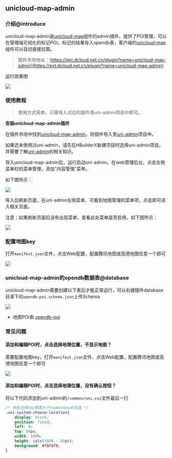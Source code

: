 ## unicloud-map-admin

### 介绍@introduce

unicloud-map-admin是[unicloud-map](unicloud-map.md)组件的admin插件，提供了POI管理，可以在管理端可视化的标记POI。标记的结果存入opendb表，客户端的[unicloud-map](unicloud-map.md)组件可以自动直接拉取。

> 插件市场地址：[https://ext.dcloud.net.cn/plugin?name=unicloud-map-admin](https://ext.dcloud.net.cn/plugin?name=unicloud-map-admin)

运行效果图

![](https://qiniu-web-assets.dcloud.net.cn/unidoc/zh/3707/412.png)

### 使用教程

> 使用方式简单，只需导入对应的插件至uni-admin项目中即可。

**安装unicloud-map-admin插件**

在插件市场中找到[unicloud-map-admin](https://ext.dcloud.net.cn/plugin?name=unicloud-map-admin)，将插件导入至[uni-admin](https://uniapp.dcloud.net.cn/uniCloud/admin.html)项目中。

如果还未使用过uni-admin，请先在HBuilderX新建项目时选择uni-admin项目。并需要了解[uni-admin](https://uniapp.dcloud.net.cn/uniCloud/admin.html)的相关知识。

导入unicloud-map-admin后，运行启动uni-admin，在web管理后台，点击左侧菜单栏的菜单管理，添加“内容管理”菜单。

如下图所示：

![](https://qiniu-web-assets.dcloud.net.cn/unidoc/zh/3707/414.png)

导入后刷新页面，在uni-admin左侧菜单，可看到地图管理的菜单项，点击即可进入相关页面。

注意：如果刷新页面后没有出现菜单，查看此处菜单是否启用，如下图所示：

![](https://qiniu-web-assets.dcloud.net.cn/unidoc/zh/3707/415.png)

### 配置地图key

打开`manifest.json`文件，点击Web配置，配置腾讯地图或高德地图任意一个即可

![](https://qiniu-web-assets.dcloud.net.cn/unidoc/zh/3707/416.png)

### unicloud-map-admin的opendb数据表@database

unicloud-map-admin需要创建以下表后才能正常运行，可以右键插件database目录下的`opendb-poi.schema.json`上传Schema

![](https://qiniu-web-assets.dcloud.net.cn/unidoc/zh/3707/411.png)

- 地图POI表 [opendb-poi](https://gitee.com/dcloud/opendb/blob/master/collection/opendb-poi/collection.json)

### 常见问题

#### 添加和编辑POI时，点击选择地理位置，不显示地图？

需要配置地图key，打开`manifest.json`文件，点击Web配置，配置腾讯地图或高德地图任意一个即可

![](https://qiniu-web-assets.dcloud.net.cn/unidoc/zh/3707/416.png)

#### 添加和编辑POI时，点击选择地理位置，没有确认按钮？

将以下代码添加到uni-admin的`/common/uni.css`文件最后一行

```css
/* 地图选择top需要大于topWindow的高度 */
.uni-system-choose-location{
	display: block;
	position: fixed;
	left: 0;
	top: 60px;
	width: 100%;
	height: calc(100% - 60px);
	background: #f8f8f8;
}
```

